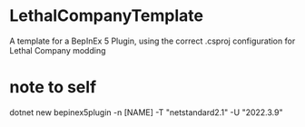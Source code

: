 # LethalCompanyTemplate
A template for a BepInEx 5 Plugin, using the correct .csproj configuration for Lethal Company modding

# note to self

dotnet new bepinex5plugin -n [NAME] -T "netstandard2.1" -U "2022.3.9"
